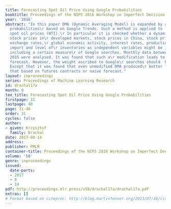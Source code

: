 ```yaml
---
title: Forecasting Spot Oil Price Using Google Probabilities
booktitle: Proceedings of the NIPS 2016 Workshop on Imperfect Decision Makers
year: '2016'
abstract: "In this paper DMA (Dynamic Averaging Model) is expanded by adding certain
  probabilities\r based on Google Trends. Such a method is applied to forecasting
  spot oil prices (WTI).\r In particular it is checked whether a dynamic model including
  stock prices in\r developed markets, stock prices in China, stock prices volatility,
  exchange rates,\r global economic activity, interest rates, production, consumption,
  import and level of\r inventories as independent variables might be improved by
  including a certain measure\r of Google searches. Monthly data between 2004 and
  2015 were analysed. It was found that such a\r modification leads to slightly better
  forecast. However, the weight ascribed to Google\r searches should  be quite small.
  Except that it was found that even unmodified DMA produced\r better forecast than
  that based on futures contracts or naive forecast."
layout: inproceedings
series: Proceedings of Machine Learning Research
id: drachal17a
month: 0
tex_title: Forecasting Spot Oil Price Using Google Probabilities
firstpage: 31
lastpage: 40
page: 31-40
order: 31
cycles: false
author:
- given: Krzysztof
  family: Drachal
date: 2017-08-14
address: 
publisher: PMLR
container-title: Proceedings of the NIPS 2016 Workshop on Imperfect Decision Makers
volume: '58'
genre: inproceedings
issued:
  date-parts:
  - 2017
  - 8
  - 14
pdf: http://proceedings.mlr.press/v58/drachal17a/drachal17a.pdf
extras: []
# Format based on citeproc: http://blog.martinfenner.org/2013/07/30/citeproc-yaml-for-bibliographies/
---
```

